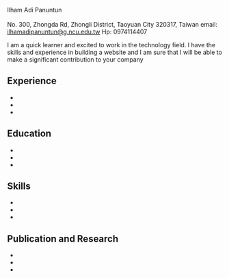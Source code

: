 Ilham Adi Panuntun <br></br>
No. 300, Zhongda Rd, Zhongli District, Taoyuan City 320317, Taiwan
email: ilhamadipanuntun@g.ncu.edu.tw Hp: 0974114407

I am a quick learner and excited to work in the technology field. I have the skills and experience in building a website and I am sure that I will be able to make a significant contribution to your company

## Experience
-
-
-
## Education
-
-
-
## Skills
-
-
-
## Publication and Research
-
-
-
